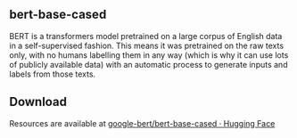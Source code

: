 ## bert-base-cased

BERT is a transformers model pretrained on a large corpus of English data in a self-supervised fashion. This means it was pretrained on the raw texts only, with no humans labelling them in any way (which is why it can use lots of publicly available data) with an automatic process to generate inputs and labels from those texts.

## Download

Resources are available at [google-bert/bert-base-cased · Hugging Face](https://huggingface.co/google-bert/bert-base-cased)
